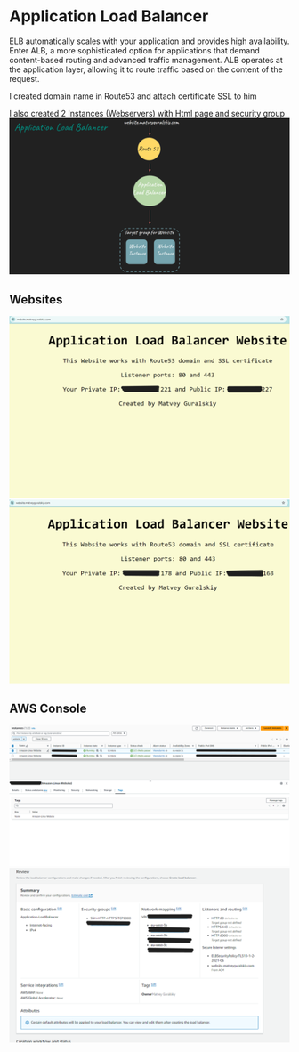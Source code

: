 # Application Load Balancer
ELB automatically scales with your application and provides high availability. Enter ALB, a more sophisticated option for applications that demand content-based routing and advanced traffic management.
ALB operates at the application layer, allowing it to route traffic based on the content of the request.

I created domain name in Route53 and attach certificate SSL to him

I also created 2 Instances (Webservers) with Html page and security group
<img src="https://github.com/MatveyGuralskiy/AWS/blob/main/ALB/Screens_ALB/Result.png?raw=true">

## Websites
<img src="https://github.com/MatveyGuralskiy/AWS/blob/main/ALB/Screens_ALB/Website-1.png?raw=true">

<img src="https://github.com/MatveyGuralskiy/AWS/blob/main/ALB/Screens_ALB/Website-2.png?raw=true">

## AWS Console
<img src="https://github.com/MatveyGuralskiy/AWS/blob/main/ALB/Screens_ALB/Instances.png?raw=true">

<img src="https://github.com/MatveyGuralskiy/AWS/blob/main/ALB/Screens_ALB/AWS-ALB.png?raw=true">
